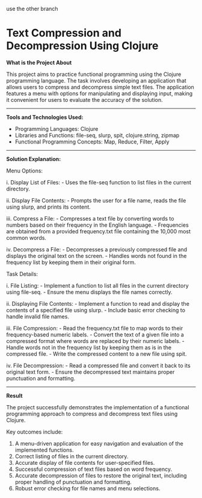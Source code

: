 
use the other branch 

# **Text Compression and Decompression Using Clojure**

**What is the Project About**

This project aims to practice functional programming using the Clojure programming language. The task involves developing an application that allows users to compress and decompress simple text files. The application features a menu with options for manipulating and displaying input, making it convenient for users to evaluate the accuracy of the solution.

-------------------------------------------------------------------------------------------------------------------------------------------------

**Tools and Technologies Used:**

  - Programming Languages: Clojure
  - Libraries and Functions: file-seq, slurp, spit, clojure.string, zipmap
  - Functional Programming Concepts: Map, Reduce, Filter, Apply

-------------------------------------------------------------------------------------------------------------------------------------------------

**Solution Explanation:**

Menu Options:

  i. Display List of Files:
      - Uses the file-seq function to list files in the current directory.

  ii. Display File Contents:
      - Prompts the user for a file name, reads the file using slurp, and prints its content.

  iii. Compress a File:
      - Compresses a text file by converting words to numbers based on their frequency in the English language.
      - Frequencies are obtained from a provided frequency.txt file containing the 10,000 most common words.

  iv. Decompress a File:
      - Decompresses a previously compressed file and displays the original text on the screen.
      - Handles words not found in the frequency list by keeping them in their original form.
      
Task Details:

  i. File Listing:
      - Implement a function to list all files in the current directory using file-seq.
      - Ensure the menu displays the file names correctly.

  ii. Displaying File Contents:
      - Implement a function to read and display the contents of a specified file using slurp.
      - Include basic error checking to handle invalid file names.
      
  iii. File Compression:
      - Read the frequency.txt file to map words to their frequency-based numeric labels.
      - Convert the text of a given file into a compressed format where words are replaced by their numeric labels.
      - Handle words not in the frequency list by keeping them as is in the compressed file.
      - Write the compressed content to a new file using spit.
      
  iv. File Decompression:
      - Read a compressed file and convert it back to its original text form.
      - Ensure the decompressed text maintains proper punctuation and formatting.

-------------------------------------------------------------------------------------------------------------------------------------------------

**Result**

The project successfully demonstrates the implementation of a functional programming approach to compress and decompress text files using Clojure.

Key outcomes include:
1. A menu-driven application for easy navigation and evaluation of the implemented functions.
2. Correct listing of files in the current directory.
3. Accurate display of file contents for user-specified files.
4. Successful compression of text files based on word frequency.
5. Accurate decompression of files to restore the original text, including proper handling of punctuation and formatting.
6. Robust error checking for file names and menu selections.
